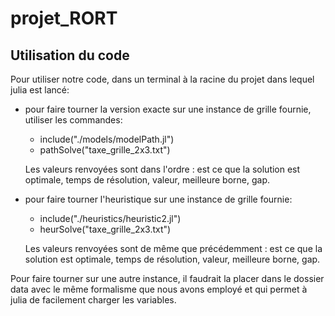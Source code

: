 # projet_RORT

## Utilisation du code
Pour utiliser notre code, dans un terminal à la racine du projet dans lequel julia est lancé:
- pour faire tourner la version exacte sur une instance de grille fournie, utiliser les commandes:
    - include("./models/modelPath.jl")
    - pathSolve("taxe_grille_2x3.txt")

    Les valeurs renvoyées sont dans l'ordre : est ce que la solution est optimale, temps de résolution, valeur, meilleure borne, gap.

- pour faire tourner l'heuristique sur une instance de grille fournie:
    - include("./heuristics/heuristic2.jl")
    - heurSolve("taxe_grille_2x3.txt")

    Les valeurs renvoyées sont de même que précédemment : est ce que la solution est optimale, temps de résolution, valeur, meilleure borne, gap.


Pour faire tourner sur une autre instance, il faudrait la placer dans le dossier data avec le même formalisme que nous avons employé et qui permet à julia de facilement charger les variables.